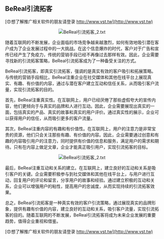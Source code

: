 ## **BeReal引流拓客**

[😍想了解推广相关软件的朋友请登录 http://www.vst.tw](http://www.vst.tw)

 <center><img src="https://vst.tw/MP4/tuiguang/png/1.png" alt="BeReal引流拓客_2.txt"></center>

随着互联网的不断发展，企业面临的市场竞争越来越激烈，如何有效地吸引潜在客户成为了企业发展过程中的一大挑战。在这个信息爆炸的时代，客户对于广告和宣传已经产生了免疫力，传统的营销手段已经不再像过去那样有效。因此，企业需要寻找新的引流拓客策略，BeReal引流拓客成为了一种备受关注的方式。

BeReal引流拓客，即真实引流拓客，强调的是真实有效的客户吸引和拓展策略。与传统的营销手段相比，BeReal注重企业在社交媒体和其他在线平台上展现真实、有趣、有价值的内容，通过与潜在客户建立互动和信任关系，从而吸引客户流量，实现引流拓客的目的。

首先，BeReal注重真实性。在互联网上，用户已经厌倦了那些虚假夸大的宣传内容，他们更倾向于与真实的品牌和人进行互动。因此，企业需要展现出真实的一面，包括真实的产品、真实的故事和真实的用户评价。通过真实性的展示，企业可以获得用户的信任，从而吸引更多的客户流量。

其次，BeReal注重内容的有趣和有价值性。在互联网上，用户的注意力是非常宝贵的资源，他们只会关注那些有趣、有价值的内容。因此，企业需要通过创意和有趣的内容吸引用户的注意力，同时提供有价值的信息和服务，满足用户的需求和期待。只有在内容上做足文章，企业才能真正吸引用户，实现引流拓客的目标。

 <center><img src="https://vst.tw/MP4/tuiguang/png/6.png" alt="BeReal引流拓客_2.txt"></center>

最后，BeReal注重互动和关系的建立。在互联网上，建立良好的互动和关系是吸引客户的关键。企业需要积极参与到社交媒体和其他在线平台上，与用户进行互动，回复用户的评论和留言，分享用户的故事和经验。通过建立积极的互动和关系，企业可以增强用户的粘性，提高用户的忠诚度，从而实现持续的引流拓客效果。

总之，BeReal引流拓客是一种真实有效的客户引流策略，通过展现真实的品牌形象，提供有趣有价值的内容，建立良好的互动和关系，吸引客户流量，实现引流拓客的目的。随着互联网的不断发展，BeReal引流拓客将成为未来企业发展的重要趋势，值得企业重视和借鉴。

[😍想了解推广相关软件的朋友请登录 http://www.vst.tw](http://www.vst.tw)



